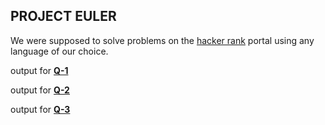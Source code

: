 
## PROJECT EULER

We were supposed to solve problems on the [hacker rank](https://www.hackerrank.com/) portal using any language of our choice.

output for [**Q-1**](https://github.com/AnIkeT126/cognizance-tasks/blob/main/task-13/1-out.PNG)

output for [**Q-2**](https://github.com/AnIkeT126/cognizance-tasks/blob/main/task-13/2-out.PNG)

output for [**Q-3**](https://github.com/AnIkeT126/cognizance-tasks/blob/main/task-13/3-0ut.PNG)
